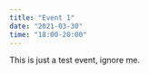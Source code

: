 ```yaml
---
title: "Event 1"
date: "2021-03-30"
time: "18:00-20:00"
---
```


This is just a test event, ignore me.